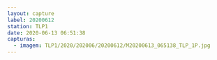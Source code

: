 ```yaml
---
layout: capture
label: 20200612
station: TLP1
date: 2020-06-13 06:51:38
capturas:
  - imagem: TLP1/2020/202006/20200612/M20200613_065138_TLP_1P.jpg
---
```

